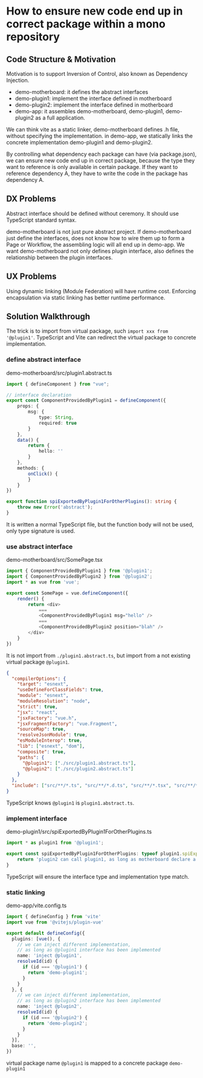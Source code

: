 # How to ensure new code end up in correct package within a mono repository

## Code Structure & Motivation

Motivation is to support Inversion of Control, also known as Dependency Injection.

* demo-motherboard: it defines the abstract interfaces
* demo-plugin1: implement the interface defined in motherboard
* demo-plugin2: implement the interface defined in motherboard
* demo-app: it assembles demo-motherboard, demo-plugin1, demo-plugin2 as a full application.

We can think vite as a static linker, demo-motherboard defines .h file, without specifying the implementation. in demo-app, we statically links the concrete implementation demo-plugin1 and demo-plugin2.

By controlling what dependency each package can have (via package.json), we can ensure new code end up in correct package, because the type they want to reference is only available in certain package. If they want to reference dependency A, they have to write the code in the package has dependency A.

## DX Problems

Abstract interface should be defined without ceremony. It should use TypeScript standard syntax. 

demo-motherboard is not just pure abstract project. If demo-motherboard just define the interfaces, does not know how to wire them up to form a Page or Workflow, the assembling logic will all end up in demo-app. We want demo-motherboard not only defines plugin interface, also defines the relationship between the plugin interfaces.

## UX Problems

Using dynamic linking (Module Federation) will have runtime cost. Enforcing encapsulation via static linking has better runtime performance.

## Solution Walkthrough

The trick is to import from virtual package, such `import xxx from '@plugin1'`. TypeScript and Vite can redirect the virtual package to concrete implementation.

### define abstract interface

demo-motherboard/src/plugin1.abstract.ts

```ts
import { defineComponent } from "vue";

// interface declaration
export const ComponentProvidedByPlugin1 = defineComponent({
    props: {
        msg: {
            type: String,
            required: true
        }
    },
    data() {
        return {
            hello: ''
        }
    },
    methods: {
        onClick() {
        }
    }
})

export function spiExportedByPlugin1ForOtherPlugins(): string {
    throw new Error('abstract');
}
```

It is written a normal TypeScript file, but the function body will not be used, only type signature is used.

### use abstract interface

demo-motherboard/src/SomePage.tsx

```ts
import { ComponentProvidedByPlugin1 } from '@plugin1';
import { ComponentProvidedByPlugin2 } from '@plugin2';
import * as vue from 'vue';

export const SomePage = vue.defineComponent({
    render() {
        return <div>
            ===
            <ComponentProvidedByPlugin1 msg="hello" />
            ===
            <ComponentProvidedByPlugin2 position="blah" />
        </div>
    }
})
```

It is not import from `./plugin1.abstract.ts`, but import from a not existing virtual package `@plugin1`. 

```json
{
  "compilerOptions": {
    "target": "esnext",
    "useDefineForClassFields": true,
    "module": "esnext",
    "moduleResolution": "node",
    "strict": true,
    "jsx": "react",
    "jsxFactory": "vue.h",
    "jsxFragmentFactory": "vue.Fragment",
    "sourceMap": true,
    "resolveJsonModule": true,
    "esModuleInterop": true,
    "lib": ["esnext", "dom"],
    "composite": true,
    "paths": {
      "@plugin1": ["./src/plugin1.abstract.ts"],
      "@plugin2": ["./src/plugin2.abstract.ts"]
    }
  },
  "include": ["src/**/*.ts", "src/**/*.d.ts", "src/**/*.tsx", "src/**/*.vue", "ext/**/*.d.ts"]
}
```

TypeScript knows `@plugin1` is `plugin1.abstract.ts`.

### implement interface

demo-plugin1/src/spiExportedByPlugin1ForOtherPlugins.ts

```ts
import * as plugin1 from '@plugin1';

export const spiExportedByPlugin1ForOtherPlugins: typeof plugin1.spiExportedByPlugin1ForOtherPlugins = () => {
    return 'plugin2 can call plugin1, as long as motherboard declare a spi'
}
```

TypeScript will ensure the interface type and implementation type match.

### static linking

demo-app/vite.config.ts

```ts
import { defineConfig } from 'vite'
import vue from '@vitejs/plugin-vue'

export default defineConfig({
  plugins: [vue(), {
    // we can inject different implementation, 
    // as long as @plugin1 interface has been implemented
    name: 'inject @plugin1',
    resolveId(id) {
      if (id === '@plugin1') {
        return 'demo-plugin1';
      }
    }
  }, {
    // we can inject different implementation, 
    // as long as @plugin2 interface has been implemented
    name: 'inject @plugin2',
    resolveId(id) {
      if (id === '@plugin2') {
        return 'demo-plugin2';
      }
    }
  }],
  base: '',
})
```

virtual package name `@plugin1` is mapped to a concrete package `demo-plugin1`